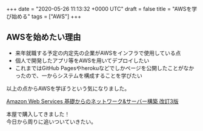 
+++
date = "2020-05-26 11:13:32 +0000 UTC"
draft = false
title = "AWSを学び始める"
tags = ["AWS"]
+++
## AWSを始めたい理由

- 来年就職する予定の内定先の企業がAWSをインフラで使用している点
- 個人で開発したアプリ等をAWSを用いてデプロイしたい
- これまではGitHub Pagesやherokuなどでしかページを公開したことがなかったので、一からシステムを構成することを学びたい

<!--more-->

以上の点からAWSを学ぼうという気になりました。

[Amazon Web Services 基礎からのネットワーク&amp;サーバー構築 改訂3版](https://www.amazon.co.jp/exec/obidos/ASIN/4296105442/hatena-blog-22/)

本屋で購入してきました！  
今日から周りに追いついていきたい。
